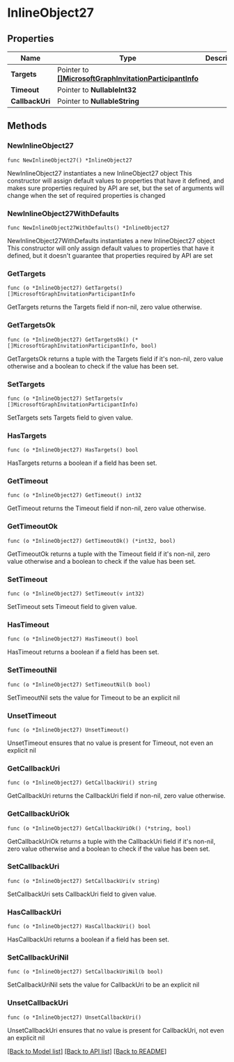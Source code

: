 # InlineObject27

## Properties

Name | Type | Description | Notes
------------ | ------------- | ------------- | -------------
**Targets** | Pointer to [**[]MicrosoftGraphInvitationParticipantInfo**](MicrosoftGraphInvitationParticipantInfo.md) |  | [optional] 
**Timeout** | Pointer to **NullableInt32** |  | [optional] 
**CallbackUri** | Pointer to **NullableString** |  | [optional] 

## Methods

### NewInlineObject27

`func NewInlineObject27() *InlineObject27`

NewInlineObject27 instantiates a new InlineObject27 object
This constructor will assign default values to properties that have it defined,
and makes sure properties required by API are set, but the set of arguments
will change when the set of required properties is changed

### NewInlineObject27WithDefaults

`func NewInlineObject27WithDefaults() *InlineObject27`

NewInlineObject27WithDefaults instantiates a new InlineObject27 object
This constructor will only assign default values to properties that have it defined,
but it doesn't guarantee that properties required by API are set

### GetTargets

`func (o *InlineObject27) GetTargets() []MicrosoftGraphInvitationParticipantInfo`

GetTargets returns the Targets field if non-nil, zero value otherwise.

### GetTargetsOk

`func (o *InlineObject27) GetTargetsOk() (*[]MicrosoftGraphInvitationParticipantInfo, bool)`

GetTargetsOk returns a tuple with the Targets field if it's non-nil, zero value otherwise
and a boolean to check if the value has been set.

### SetTargets

`func (o *InlineObject27) SetTargets(v []MicrosoftGraphInvitationParticipantInfo)`

SetTargets sets Targets field to given value.

### HasTargets

`func (o *InlineObject27) HasTargets() bool`

HasTargets returns a boolean if a field has been set.

### GetTimeout

`func (o *InlineObject27) GetTimeout() int32`

GetTimeout returns the Timeout field if non-nil, zero value otherwise.

### GetTimeoutOk

`func (o *InlineObject27) GetTimeoutOk() (*int32, bool)`

GetTimeoutOk returns a tuple with the Timeout field if it's non-nil, zero value otherwise
and a boolean to check if the value has been set.

### SetTimeout

`func (o *InlineObject27) SetTimeout(v int32)`

SetTimeout sets Timeout field to given value.

### HasTimeout

`func (o *InlineObject27) HasTimeout() bool`

HasTimeout returns a boolean if a field has been set.

### SetTimeoutNil

`func (o *InlineObject27) SetTimeoutNil(b bool)`

 SetTimeoutNil sets the value for Timeout to be an explicit nil

### UnsetTimeout
`func (o *InlineObject27) UnsetTimeout()`

UnsetTimeout ensures that no value is present for Timeout, not even an explicit nil
### GetCallbackUri

`func (o *InlineObject27) GetCallbackUri() string`

GetCallbackUri returns the CallbackUri field if non-nil, zero value otherwise.

### GetCallbackUriOk

`func (o *InlineObject27) GetCallbackUriOk() (*string, bool)`

GetCallbackUriOk returns a tuple with the CallbackUri field if it's non-nil, zero value otherwise
and a boolean to check if the value has been set.

### SetCallbackUri

`func (o *InlineObject27) SetCallbackUri(v string)`

SetCallbackUri sets CallbackUri field to given value.

### HasCallbackUri

`func (o *InlineObject27) HasCallbackUri() bool`

HasCallbackUri returns a boolean if a field has been set.

### SetCallbackUriNil

`func (o *InlineObject27) SetCallbackUriNil(b bool)`

 SetCallbackUriNil sets the value for CallbackUri to be an explicit nil

### UnsetCallbackUri
`func (o *InlineObject27) UnsetCallbackUri()`

UnsetCallbackUri ensures that no value is present for CallbackUri, not even an explicit nil

[[Back to Model list]](../README.md#documentation-for-models) [[Back to API list]](../README.md#documentation-for-api-endpoints) [[Back to README]](../README.md)


